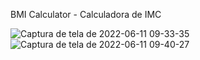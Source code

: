 BMI Calculator - Calculadora de IMC

![Captura de tela de 2022-06-11 09-33-35](https://user-images.githubusercontent.com/76595905/173188267-4c0fbe4e-4eb0-47a8-bc3d-acbef29cb902.png)
![Captura de tela de 2022-06-11 09-40-27](https://user-images.githubusercontent.com/76595905/173188334-308a7410-37e4-407a-860e-47f6b8de40e5.png)
